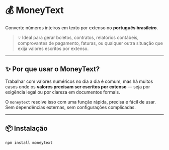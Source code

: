 # 💰 MoneyText

Converte números inteiros em texto por extenso no **português brasileiro**.

> 💡 Ideal para gerar boletos, contratos, relatórios contábeis, comprovantes de pagamento, faturas, ou qualquer outra situação que exija valores escritos por extenso.

---

## ✨ Por que usar o MoneyText?

Trabalhar com valores numéricos no dia a dia é comum, mas há muitos casos onde os **valores precisam ser escritos por extenso** — seja por exigência legal ou por clareza em documentos formais. 

O `moneytext` resolve isso com uma função rápida, precisa e fácil de usar. Sem dependências externas, sem configurações complicadas.

---

## 📦 Instalação

```bash
npm install moneytext
